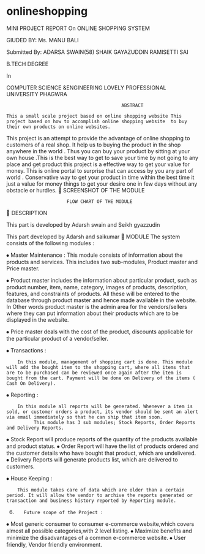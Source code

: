 # onlineshopping
MINI PROJECT REPORT
On
ONLINE SHOPPING
SYSTEM

GIUDED BY:
Ms. MANU BALI

Submitted By:
ADARSA SWAIN(58)
SHAIK GAYAZUDDIN
RAMISETTI SAI 

B.TECH  DEGREE

In

COMPUTER SCIENCE &ENGINEERING
LOVELY PROFESSIONAL UNIVERSITY
PHAGWRA




                                              ABSTRACT

    This a small scale project based on online shopping website This    project based on how to accomplish online shopping website  to buy their own products on online websites.
This project is an attempt to provide the advantage  of online shopping to customers of a real shop. It help us to buying the product in the shop anywhere in the world .
Thus you can  buy your product by sitting  at your own house .This is the best way to get  to save your time by not going to any place and get product this project is a effective way to get your value for money.
This is online portal to surprise that can access by you any part of world .
 Conservative way to get your product in time within the best time  it just a value for money things to get  your desire one in few days without any obstacle or hurdles.

SCREENSHOT OF THE MODULE

   

                          FLOW CHART OF THE MODULE   
 
           
                                                           
 
 

                                             DESCRIPTION
 
This part is developed by Adarsh swain  and Seikh gyazzudin
 
This part developed by Adarsh and saikumar

                                         MODULE
The system consists of the following modules :

⦁	Master Maintenance :
		This module consists of information about the products and services. This includes two sub-modules, Product master and Price master.

⦁	Product master includes the information about particular product, such as product number, item, name, category, images of products, description, features, and constraints of products. All these will be entered to the database through product master and hence made available in the website. In Other words product master is the admin area for the vendors/sellers where they can put information about their products which are to be displayed in the website.

⦁	Price master deals with the cost of the product, discounts applicable for the particular product of a vendor/seller.

⦁	Transactions :

		In this module, management of shopping cart is done. This module will add the bought item to the shopping cart, where all items that are to be purchased can be reviewed once again after the item is bought from the cart. Payment will be done on Delivery of the items ( Cash On Delivery).

⦁	 Reporting :

		In this module all reports will be generated. Whenever a item is sold, or customer orders a product, its vendor should be sent an alert via email immediately so that he can ship that item soon.
              This module has 3 sub modules; Stock Reports, Order Reports and Delivery Reports.

⦁	Stock Report will produce reports of the quantity of the products available and product status.
⦁	Order Report will have the list of products ordered and the customer details who have bought that product, which are undelivered.
⦁	Delivery Reports will generate products list, which are delivered to customers.

⦁	House Keeping :

		This module takes care of data which are older than a certain period. It will allow the vendor to archive the reports generated or transaction and business history reported by Reporting module.

6.        Future scope of the Project :

⦁	Most generic consumer to consumer e-commerce website,which covers almost all possible categories,with 2 level listing.
⦁	Maximize benefits and minimize the disadvantages of a common e-commerce website.
⦁	User friendly, Vendor friendly environment.

